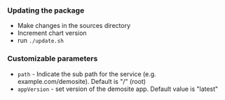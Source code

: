 ### Updating the package

* Make changes in the sources directory
* Increment chart version
* run `./update.sh`

### Customizable parameters

* `path` - Indicate the sub path for the service (e.g. example.com/demosite). Default is "/" (root)
* `appVersion` - set version of the demosite app. Default value is "latest"